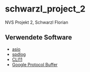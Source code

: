 # schwarzl_project_2
NVS Projekt 2, Schwarzl Florian


## Verwendete Software
* [asio](https://think-async.com/Asio/)
* [spdlog](https://github.com/gabime/spdlog)
* [CLI11](https://github.com/CLIUtils/CLI11)
* [Google Protocol Buffer](https://developers.google.com/protocol-buffers/)
